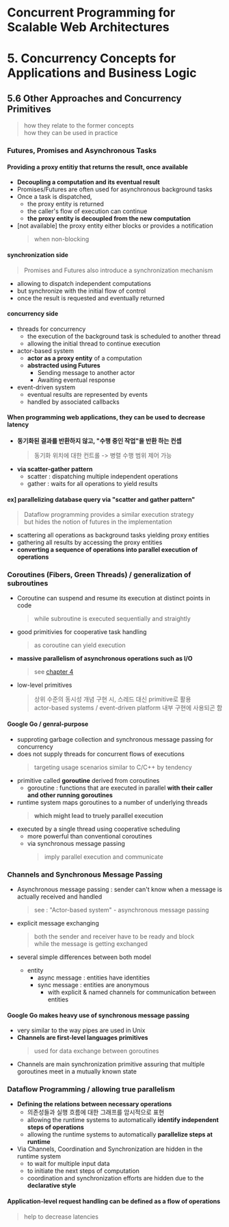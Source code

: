 # Concurrent Programming for Scalable Web Architectures  
# 5. Concurrency Concepts for Applications and Business Logic  

## 5.6 Other Approaches and Concurrency Primitives  
> how they relate to the former concepts  
> how they can be used in practice  


### Futures, Promises and Asynchronous Tasks  

#### Providing a **proxy entitiy** that returns the result, once available  
* **Decoupling a computation and its eventual result**  
* Promises/Futures are often used for asynchronous background tasks  
* Once a task is dispatched,  
  * the proxy entity is returned  
  * the caller's flow of execution can continue  
  * **the proxy entity is decoupled from the new computation**  
* [not available] the proxy entity either blocks or provides a notification  
  > when non-blocking  
  
#### synchronization side  
> Promises and Futures also introduce a synchronization mechanism  
* allowing to dispatch independent computations  
* but synchronize with the initial flow of control  
* once the result is requested and eventually returned  
  
#### concurrency side  
* threads for concurrency  
  * the execution of the background task is scheduled to another thread  
  * allowing the initial thread to continue execution  
* actor-based system  
  * **actor as a proxy entity** of a computation  
  * **abstracted using Futures**  
    * Sending message to another actor  
    * Awaiting eventual response  
* event-driven system  
  * eventual results are represented by events  
  * handled by associated callbacks  
  
#### When programming web applications, they can be used to decrease latency    
* **동기화된 결과를 반환하지 않고, "수행 중인 작업"을 반환 하는 컨셉**  
  > 동기화 위치에 대한 컨트롤 -> 병렬 수행 범위 제어 가능  
* **via scatter-gather pattern**  
  * scatter : dispatching multiple independent operations  
  * gather : waits for all operations to yield results  

#### ex] parallelizing database query via "scatter and gather pattern"  
> Dataflow programming provides a similar execution strategy  
> but hides the notion of futures in the implementation  
* scattering all operations as background tasks yielding proxy entities  
* gathering all results by accessing the proxy entities  
* **converting a sequence of operations into parallel execution of operations**  

### Coroutines (Fibers, Green Threads) / generalization of subroutines  
* Coroutine can suspend and resume its execution at distinct points in code  
  > while subroutine is executed sequentially and straightly  
* good primitivies for cooperative task handling  
  > as coroutine can yield execution  
* **massive parallelism of asynchronous operations such as I/O**  
  > see [chapter 4](https://github.com/ddingcham/TIL/tree/master/%EB%8F%99%EC%8B%9C%EC%84%B1/Concurrent%20Programming%20for%20Scalable%20Web%20Architectures/Web%20Server%20Architectures%20for%20High%20Concurrency)    
* low-level primitives  
  > 상위 수준의 동시성 개념 구현 시, 스레드 대신 primitive로 활용  
  > actor-based systems / event-driven platform 내부 구현에 사용되곤 함  

#### Google Go / genral-purpose  
* supproting garbage collection and synchronous message passing for concurrency  
* does not supply threads for concurrent flows of executions  
  > targeting usage scenarios similar to C/C++ by tendency  
* primitive called **goroutine** derived from coroutines  
  * goroutine : functions that are executed in parallel **with their caller and other running goroutines**  
* runtime system maps goroutines to a number of underlying threads  
  > **which might lead to truely parallel execution**  
* executed by a single thread using cooperative scheduling  
  * more powerful than conventional coroutines  
  * via synchronous message passing  
    > imply parallel execution and communicate  
    
### Channels and Synchronous Message Passing  

* Asynchronous message passing : sender can't know when a message is actually received and handled  
  > see : "Actor-based system" - asynchronous message passing  
  
* explicit message exchanging  
  > both the sender and receiver have to be ready and block  
  > while the message is getting exchanged  
  
* several simple differences between both model  
  * entity  
    * async message : entities have identities  
    * sync message : entities are anonymous  
      * with explicit & named channels for communication between entities  

#### Google Go makes heavy use of synchronous message passing  
* very similar to the way pipes are used in Unix  
* **Channels are first-level languages primitives**  
  > used for data exchange between goroutines  
* Channels are main synchronization primitive assuring that multiple goroutines meet in a mutually known state  
  
### Dataflow Programming / allowing true parallelism  
* **Defining the relations between necessary operations**  
  * 의존성들과 실행 흐름에 대한 그래프를 암시적으로 표현  
  * allowing the runtime systems to automatically **identify independent steps of operations**  
  * allowing the runtime systems to automatically **parallelize steps at runtime**  
* Via Channels, Coordination and Synchronization are hidden in the runtime system  
  * to wait for multiple input data  
  * to initiate the next steps of computation  
  * coordination and synchronization efforts are hidden due to the **declarative style**  
  
#### Application-level request handling can be defined as a flow of operations  
> help to decrease latencies  



  

